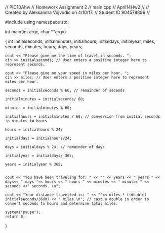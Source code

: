 
// PIC10Ahw
// Homework Assignment 2
//  main.cpp
//  April14Hw2
//
//  Created by Aleksandra Vojvodic on 4/10/17.
//  Student ID 904578899
//

#include <iostream>
using namespace std;

int main(int argc, char **argv)

{
    int initialseconds, initialminutes, initialhours, initialdays, initialyear, miles, seconds, minutes, hours, days, years;
    
    cout << "Please give me the time of travel in seconds. ";
    cin >> initialseconds; // User enters a positive integer here to represent seconds.
    
    cout << "Please give me your speed in miles per hour. ";
    cin >> miles; // User enters a positive integer here to represent miles per hour.
    
    seconds = initialseconds % 60; // remainder of seconds
    
    initialminutes = initialseconds/ 60;
    
    minutes = initialminutes % 60;
    
    initialhours = initialminutes / 60; // conversion from initial seconds to minutes to hours
    
    hours = initialhours % 24;
    
    initialdays = initialhours/24;
    
    days = initialdays % 24; // remainder of days
    
    initialyear = initialdays/ 365;
    
    years = initialyear % 365;
    
    
    cout << "You have been traveling for: " << "" << years << " years " << days<< " days "<< hours << " hours " << minutes << " minutes " << seconds <<" seconds. \n";
    
    cout << "Your distance travelled is: " << ""<< miles * ((double) initialseconds/3600) << " miles.\n"; // cast a double in order to convert seconds to hours and determine total miles.
    
    system("pause");
    return 0;
}

